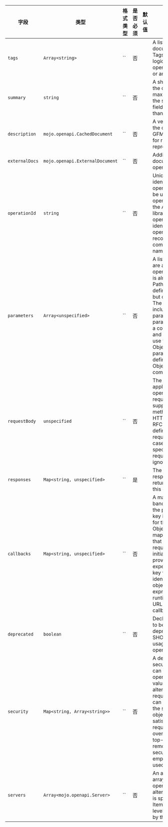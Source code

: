 | 字段 | 类型 | 格式类型 | 是否必须 | 默认值 | 说明 |
|---|---|---|---|---|---|
| `tags` | `Array<string>` | `` | 否 |  | A list of tags for API documentation control. Tags can be used for logical grouping of operations by resources or any other qualifier. |
| `summary` | `string` | `` | 否 |  | A short summary of what the operation does.For maximum readability in the swagger-ui, this field SHOULD be less than 120 characters. |
| `description` | `mojo.openapi.CachedDocument` | `` | 否 |  | A verbose explanation of the operation behavior. GFM syntax can be used for rich text representation. |
| `externalDocs` | `mojo.openapi.ExternalDocument` | `` | 否 |  | Additional external documentation for this operation. |
| `operationId` | `string` | `` | 否 |  | Unique string used to identify the operation.The id MUST be unique among all operations described in the API.Tools and libraries MAY use the operationId to uniquely identify an operation,therefore, it is recommended to follow common programming naming conventions. |
| `parameters` | `Array<unspecified>` | `` | 否 |  | A list of parameters that are applicable for this operation. If a parameter is already defined at the Path Item, the new definition will override it but can never remove it. The list MUST NOT include duplicated parameters. A unique parameter is defined by a combination of a name and location. The list can use the Reference Object to link to parameters that are defined at the OpenAPI Object's components/parameters. |
| `requestBody` | `unspecified` | `` | 否 |  | The request body applicable for this operation. The requestBody is only supported in HTTP methods where the HTTP 1.1 specification RFC7231 has explicitly defined semantics for request bodies. In other cases where the HTTP spec is vague, requestBody SHALL be ignored by consumers. |
| `responses` | `Map<string, unspecified>` | `` | 是 |  | The list of possible responses as they are returned from executing this operation. |
| `callbacks` | `Map<string, unspecified>` | `` | 否 |  | A map of possible out-of band callbacks related to the parent operation.The key is a unique identifier for the Callback Object.Each value in the map is a Callback Object that describes a requestthat may be initiated by the API provider and the expected responses.The key value used to identify the callback object is an expression,evaluated at runtime, that identifies a URL to use for the callback operation. |
| `deprecated` | `boolean` | `` | 否 |  | Declares this operation to be deprecated.Consumers SHOULD refrain from usage of the declared operation. |
| `security` | `Map<string, Array<string>>` | `` | 否 |  | A declaration of which security mechanisms can be used for this operation.The list of values includes alternative security requirement objects that can be used.Only one of the security requirement objects need to be satisfied to authorize a request.This definition overrides any declared top-level security.To remove a top-level security declaration, an empty array can be used. |
| `servers` | `Array<mojo.openapi.Server>` | `` | 否 |  | An alternative server array to service this operation.If an alternative server object is specified at the Path Item Object or Root level,it will be overridden by this value. |
